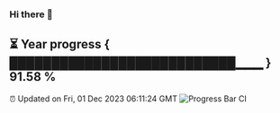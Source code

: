 ### Hi there 👋
⏳ Year progress { ███████████████████████████▁▁▁ } 91.58 %
---
⏰ Updated on Fri, 01 Dec 2023 06:11:24 GMT
![Progress Bar CI](https://github.com/Moyi321/Moyi321/workflows/Progress%20Bar%20CI/badge.svg)
